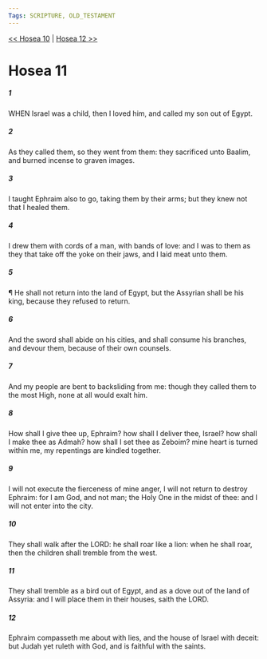 ```yaml
---
Tags: SCRIPTURE, OLD_TESTAMENT
---
```


[<< Hosea 10](OLD_TESTAMENT/28_Hosea/Hosea_10.md) | [Hosea 12 >>](OLD_TESTAMENT/28_Hosea/Hosea_12.md)

# Hosea 11

##### 1
 WHEN Israel was a child, then I loved him, and called my son out of Egypt.
##### 2
 As they called them, so they went from them: they sacrificed unto Baalim, and burned incense to graven images.
##### 3
 I taught Ephraim also to go, taking them by their arms; but they knew not that I healed them.
##### 4
 I drew them with cords of a man, with bands of love: and I was to them as they that take off the yoke on their jaws, and I laid meat unto them.
##### 5
 ¶ He shall not return into the land of Egypt, but the Assyrian shall be his king, because they refused to return.
##### 6
 And the sword shall abide on his cities, and shall consume his branches, and devour them, because of their own counsels.
##### 7
 And my people are bent to backsliding from me: though they called them to the most High, none at all would exalt him.
##### 8
 How shall I give thee up, Ephraim?  how shall I deliver thee, Israel?  how shall I make thee as Admah?  how shall I set thee as Zeboim?  mine heart is turned within me, my repentings are kindled together.
##### 9
 I will not execute the fierceness of mine anger, I will not return to destroy Ephraim: for I am God, and not man; the Holy One in the midst of thee: and I will not enter into the city.
##### 10
 They shall walk after the LORD: he shall roar like a lion: when he shall roar, then the children shall tremble from the west.
##### 11
 They shall tremble as a bird out of Egypt, and as a dove out of the land of Assyria: and I will place them in their houses, saith the LORD.
##### 12
 Ephraim compasseth me about with lies, and the house of Israel with deceit: but Judah yet ruleth with God, and is faithful with the saints.
